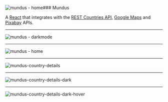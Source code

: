 ![mundus - home](https://github.com/liviuschera/mundus/assets/12068956/db79a4cf-081e-439f-a347-33109aa72ec2)### Mundus

A [React](https://reactjs.org) that integrates with the [REST Countries API](https://restcountries.com), [Google Maps](https://cloud.google.com/maps-platform/) and [Pixabay](https://pixabay.com/api/docs/) APIs.

_________________

![mundus - darkmode](https://github.com/liviuschera/mundus/assets/12068956/1e8c0d7b-a65d-415b-a9ee-8327a6c94278)

_____


![mundus - home](https://github.com/liviuschera/mundus/assets/12068956/1aaaef7b-4202-40a7-9789-82ddbb2383f5)

_____

![mundus-country-details](https://github.com/liviuschera/mundus/assets/12068956/f7867cb6-030e-475e-a950-d9cc41817d7f)

___________

![mundus-country-details-dark](https://github.com/liviuschera/mundus/assets/12068956/42ad11ee-b674-46b7-91a9-6c29451163c4)

_______________

![mundus-country-details-dark-hover](https://github.com/liviuschera/mundus/assets/12068956/6fd78f94-4f93-4a02-9b60-ac5904a85b65)
